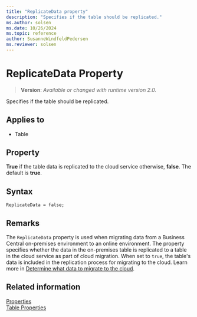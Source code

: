 ```yaml
---
title: "ReplicateData property"
description: "Specifies if the table should be replicated."
ms.author: solsen
ms.date: 10/26/2024
ms.topic: reference
author: SusanneWindfeldPedersen
ms.reviewer: solsen
---
```

[//]: # (START>DO_NOT_EDIT)
[//]: # (IMPORTANT:Do not edit any of the content between here and the END>DO_NOT_EDIT.)
[//]: # (Any modifications should be made in the .xml files in the ModernDev repo.)
# ReplicateData Property
> **Version**: _Available or changed with runtime version 2.0._

Specifies if the table should be replicated.

## Applies to
-   Table

[//]: # (IMPORTANT: END>DO_NOT_EDIT)


## Property

**True** if the table data is replicated to the cloud service otherwise, **false**. The default is **true**.  

## Syntax

```AL
ReplicateData = false;
```

## Remarks

The `ReplicateData` property is used when migrating data from a Business Central on-premises environment to an online environment. The property specifies whether the data in the on-premises table is replicated to a table in the cloud service as part of cloud migration. When set to `true`, the table's data is included in the replication process for migrating to the cloud. Learn more in [Determine what data to migrate to the cloud](../../administration/cloud-migration-plan-prepare.md#extension-data).

## Related information  

[Properties](devenv-properties.md)  
[Table Properties](devenv-table-properties.md)  
